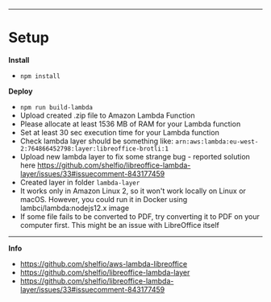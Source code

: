 ***
# **Setup**

**Install**
- `npm install`

**Deploy**
- `npm run build-lambda`
- Upload created .zip file to Amazon Lambda Function
- Please allocate at least 1536 MB of RAM for your Lambda function
- Set at least 30 sec execution time for your Lambda function
- Check lambda layer should be something like: `arn:aws:lambda:eu-west-2:764866452798:layer:libreoffice-brotli:1`
- Upload new lambda layer to fix some strange bug - reported solution here https://github.com/shelfio/libreoffice-lambda-layer/issues/33#issuecomment-843177459
- Created layer in folder `lambda-layer`
- It works only in Amazon Linux 2, so it won't work locally on Linux or macOS. However, you could run it in Docker using lambci/lambda:nodejs12.x image
- If some file fails to be converted to PDF, try converting it to PDF on your computer first. This might be an issue with LibreOffice itself

***
**Info**
- https://github.com/shelfio/aws-lambda-libreoffice
- https://github.com/shelfio/libreoffice-lambda-layer
- https://github.com/shelfio/libreoffice-lambda-layer/issues/33#issuecomment-843177459
